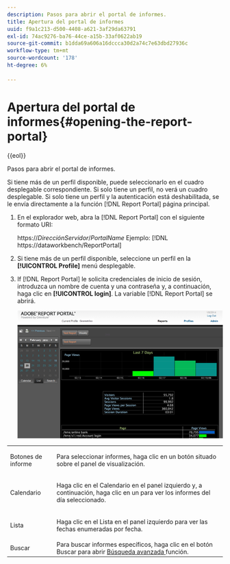 ```yaml
---
description: Pasos para abrir el portal de informes.
title: Apertura del portal de informes
uuid: f9a1c213-d500-4408-a621-3af29da63791
exl-id: 74ac9276-ba76-44ce-a15b-33af0622ab19
source-git-commit: b1dda69a606a16dccca30d2a74c7e63dbd27936c
workflow-type: tm+mt
source-wordcount: '178'
ht-degree: 6%

---
```


# Apertura del portal de informes{#opening-the-report-portal}

{{eol}}

Pasos para abrir el portal de informes.

Si tiene más de un perfil disponible, puede seleccionarlo en el cuadro desplegable correspondiente. Si solo tiene un perfil, no verá un cuadro desplegable. Si solo tiene un perfil y la autenticación está deshabilitada, se le envía directamente a la función [!DNL Report Portal] página principal.

1. En el explorador web, abra la [!DNL Report Portal] con el siguiente formato URI:

   https://*DirecciónServidor*/*PortalName*
Ejemplo: [!DNL https://dataworkbench/ReportPortal]
1. Si tiene más de un perfil disponible, seleccione un perfil en la **[!UICONTROL Profile]** menú desplegable.
1. If [!DNL Report Portal] le solicita credenciales de inicio de sesión, introduzca un nombre de cuenta y una contraseña y, a continuación, haga clic en **[!UICONTROL login]**. La variable [!DNL Report Portal] se abrirá.

   ![](assets/report_portal_home.png)

<table id="table_E68190C670684FA798B41702FC911827">
 <tbody>
  <tr>
   <td colname="col1"> Botones de informe </td>
   <td colname="col2"> <p>Para seleccionar informes, haga clic en un botón situado sobre el panel de visualización. </p> </td>
  </tr>
  <tr>
   <td colname="col1"> Calendario </td>
   <td colname="col2"> <p>Haga clic en el <span class="uicontrol"> Calendario </span> en el panel izquierdo y, a continuación, haga clic en un para ver los informes del día seleccionado. </p> </td>
  </tr>
  <tr>
   <td colname="col1"> Lista </td>
   <td colname="col2"> <p>Haga clic en el <span class="uicontrol"> Lista </span> en el panel izquierdo para ver las fechas enumeradas por fecha. </p> </td>
  </tr>
  <tr>
   <td colname="col1"> Buscar </td>
   <td colname="col2"> Para buscar informes específicos, haga clic en el botón <span class="uicontrol"> Buscar </span> para abrir <a href="../../../home/c-rpt-oview/c-search-adv.md#concept-083b751e28b645ceaa4d9784d21f78ca"> Búsqueda avanzada </a> función. </td>
  </tr>
 </tbody>
</table>
